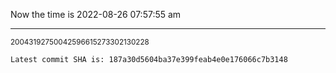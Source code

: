 Now the time is 2022-08-26 07:57:55 am

---

<small>20043192750042596615273302130228</small>

```txt
Latest commit SHA is: 187a30d5604ba37e399feab4e0e176066c7b3148
```
